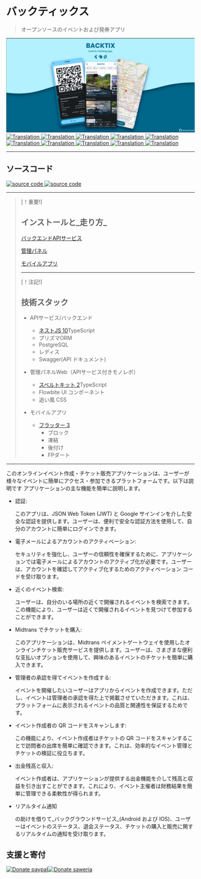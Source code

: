 # バックティックス

> オープンソースのイベントおよび発券アプリ

<img src="assets/social_preview.png" alt="BackTix">

<a href="./README.md">
  <img alt="Translation" src="https://img.shields.io/badge/Bahasa_Indonesia-blue?style=for-the-badge&logo=googletranslate&logoColor=blue&labelColor=white">
</a>
<a href="./README.en.md">
  <img alt="Translation" src="https://img.shields.io/badge/English-blue?style=for-the-badge&logo=googletranslate&logoColor=blue&labelColor=white">
</a>
<a href="./README.zh-CN.md">
  <img alt="Translation" src="https://img.shields.io/badge/简体中文-blue?style=for-the-badge&logo=googletranslate&logoColor=blue&labelColor=white">
</a>
<a href="./README.ja.md">
  <img alt="Translation" src="https://img.shields.io/badge/日本語-blue?style=for-the-badge&logo=googletranslate&logoColor=blue&labelColor=white">
</a>
<a href="./README.ar.md">
  <img alt="Translation" src="https://img.shields.io/badge/Arabic_عربي-blue?style=for-the-badge&logo=googletranslate&logoColor=blue&labelColor=white">
</a>
<a href="./README.pt.md">
  <img alt="Translation" src="https://img.shields.io/badge/Português-blue?style=for-the-badge&logo=googletranslate&logoColor=blue&labelColor=white">
</a>
<a href="./README.es.md">
  <img alt="Translation" src="https://img.shields.io/badge/Español-blue?style=for-the-badge&logo=googletranslate&logoColor=blue&labelColor=white">
</a>
<a href="./README.fr.md">
  <img alt="Translation" src="https://img.shields.io/badge/Français-blue?style=for-the-badge&logo=googletranslate&logoColor=blue&labelColor=white">
</a>
<a href="./README.vi.md">
  <img alt="Translation" src="https://img.shields.io/badge/Tiếng_Việt-blue?style=for-the-badge&logo=googletranslate&logoColor=blue&labelColor=white">
</a>
<a href="./README.hi.md">
  <img alt="Translation" src="https://img.shields.io/badge/Hindi_हिंदी-blue?style=for-the-badge&logo=googletranslate&logoColor=blue&labelColor=white">
</a>

* * *

## ソースコード

<a href="https://github.com/ikhsan3adi/backtix-app">
  <img height='25em' src="https://img.shields.io/badge/BackTix_App-027DFD?style=for-the-badge&logo=github&logoColor=white" title="ikhsan3adi" alt="source code" />
</a>

<a href="https://github.com/ikhsan3adi/backtix-service">
  <img height='25em' src="https://img.shields.io/badge/BackTix_Api_Service & Admin panel-ea2845?style=for-the-badge&logo=github&logoColor=white" title="ikhsan3adi" alt="source code" />
</a>

* * *

> [！重要!]
>
> ## インストールと_走り方_
>
> [バックエンドAPIサービス](docs/api-service.md)
>
> [管理パネル](docs/admin-panel.md)
>
> [モバイルアプリ](docs/mobile-app.md)
>
> * * *
>
> [！注記!]
>
> ## 技術スタック
>
> -   APIサービス/バックエンド
>
>     -   [ネストJS 10](https://nestjs.com/)TypeScript
>     -   プリズマORM
>     -   PostgreSQL
>     -   レディス
>     -   Swagger(API ドキュメント)
>
> -   管理パネルWeb（APIサービス付きモノレポ）
>
>     -   [スベルトキット 2](https://kit.svelte.dev/)TypeScript
>     -   Flowbite UI コンポーネント
>     -   追い風 CSS
>
> -   モバイルアプリ
>
>     -   [フラッター 3](https://flutter.dev/)
>         -   ブロック
>         -   凍結
>         -   後付け
>         -   FPダート

* * *

このオンラインイベント作成・チケット販売アプリケーションは、ユーザーが様々なイベントに簡単にアクセス・参加できるプラットフォームです。以下は説明です
アプリケーションの主な機能を簡単に説明します。

-   認証:

    このアプリは、JSON Web Token (JWT) と Google サインインを介した安全な認証を提供します。ユーザーは、便利で安全な認証方法を使用して、自分のアカウントに簡単にログインできます。

-   電子メールによるアカウントのアクティベーション:

    セキュリティを強化し、ユーザーの信頼性を確保するために、アプリケーションでは電子メールによるアカウントのアクティブ化が必要です。ユーザーは、アカウントを確認してアクティブ化するためのアクティベーション コードを受け取ります。

-   近くのイベント検索:

    ユーザーは、自分のいる場所の近くで開催されるイベントを検索できます。この機能により、ユーザーは近くで開催されるイベントを見つけて参加することができます。

-   Midtrans でチケットを購入:

    このアプリケーションは、Midtrans ペイメントゲートウェイを使用したオンラインチケット販売サービスを提供します。ユーザーは、さまざまな便利な支払いオプションを使用して、興味のあるイベントのチケットを簡単に購入できます。

-   管理者の承認を得てイベントを作成する:

    イベントを開催したいユーザーはアプリからイベントを作成できます。ただし、イベントは管理者の承認を得た上で掲載させていただきます。これは、プラットフォームに表示されるイベントの品質と関連性を保証するためです。

-   イベント作成者の QR コードをスキャンします:

    この機能により、イベント作成者はチケットの QR コードをスキャンすることで訪問者の出席を簡単に確認できます。これは、効率的なイベント管理とチケットの検証に役立ちます。

-   出金残高と収入:

    イベント作成者は、アプリケーションが提供する出金機能を介して残高と収益を引き出すことができます。これにより、イベント主催者は財務結果を簡単に管理できる柔軟性が得られます。

-   リアルタイム通知

    の助けを借りて_バックグラウンドサービス_(Android および IOS)、ユーザーはイベントのステータス、退会ステータス、チケットの購入と販売に関するリアルタイムの通知を受け取ります。

## 支援と寄付

[![Donate paypal](https://img.shields.io/badge/Donate-PayPal-green.svg?style=for-the-badge)](https://paypal.me/xannxett?country.x=ID&locale.x=en_US)[![Donate saweria](https://img.shields.io/badge/Donate-Saweria-red?style=for-the-badge&link=https%3A%2F%2Fsaweria.co%2Fxiboxann)](https://saweria.co/xiboxann)
